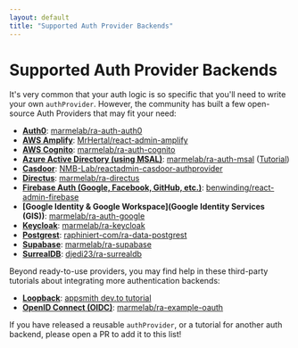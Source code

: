 ```yaml
---
layout: default
title: "Supported Auth Provider Backends"
---
```


# Supported Auth Provider Backends

It's very common that your auth logic is so specific that you'll need to write your own `authProvider`. However, the community has built a few open-source Auth Providers that may fit your need:

- **[Auth0](https://auth0.com/)**: [marmelab/ra-auth-auth0](https://github.com/marmelab/ra-auth-auth0)
- **[AWS Amplify](https://docs.amplify.aws)**: [MrHertal/react-admin-amplify](https://github.com/MrHertal/react-admin-amplify)
- **[AWS Cognito](https://docs.aws.amazon.com/cognito/latest/developerguide/setting-up-the-javascript-sdk.html)**: [marmelab/ra-auth-cognito](https://github.com/marmelab/ra-auth-cognito)
- **[Azure Active Directory (using MSAL)](https://github.com/AzureAD/microsoft-authentication-library-for-js/tree/dev/lib/msal-browser)**: [marmelab/ra-auth-msal](https://github.com/marmelab/ra-auth-msal) ([Tutorial](https://marmelab.com/blog/2023/09/13/active-directory-integration-tutorial.html))
- **[Casdoor](https://casdoor.com/)**: [NMB-Lab/reactadmin-casdoor-authprovider](https://github.com/NMB-Lab/reactadmin-casdoor-authprovider)
- **[Directus](https://directus.io/)**: [marmelab/ra-directus](https://github.com/marmelab/ra-directus)
- **[Firebase Auth (Google, Facebook, GitHub, etc.)](https://firebase.google.com/docs/auth/web/firebaseui)**: [benwinding/react-admin-firebase](https://github.com/benwinding/react-admin-firebase#auth-provider)
- **[Google Identity & Google Workspace](Google Identity Services (GIS))**: [marmelab/ra-auth-google](https://github.com/marmelab/ra-auth-google/blob/main/packages/ra-auth-google/Readme.md)
- **[Keycloak](https://www.keycloak.org/)**: [marmelab/ra-keycloak](https://github.com/marmelab/ra-keycloak)
- **[Postgrest](https://postgrest.org/)**: [raphiniert-com/ra-data-postgrest](https://github.com/raphiniert-com/ra-data-postgrest)
- **[Supabase](https://supabase.io/)**: [marmelab/ra-supabase](https://github.com/marmelab/ra-supabase)
- **[SurrealDB](https://surrealdb.com/)**: [djedi23/ra-surrealdb](https://github.com/djedi23/ra-surrealdb)

Beyond ready-to-use providers, you may find help in these third-party tutorials about integrating more authentication backends:

- **[Loopback](https://loopback.io/doc/en/lb4/Authentication-overview.html)**: [appsmith dev.to tutorial](https://dev.to/appsmith/building-an-admin-dashboard-with-react-admin-86i#adding-authentication-to-reactadmin)
- **[OpenID Connect (OIDC)](https://openid.net/connect/)**: [marmelab/ra-example-oauth](https://github.com/marmelab/ra-example-oauth)

If you have released a reusable `authProvider`, or a tutorial for another auth backend, please open a PR to add it to this list!
